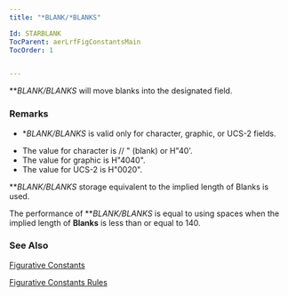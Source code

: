 ```yaml
---
title: "*BLANK/*BLANKS"

Id: STARBLANK
TocParent: aerLrfFigConstantsMain
TocOrder: 1


---
```


***BLANK/*BLANKS** will move blanks into the designated field. 

### Remarks
* **BLANK/*BLANKS** is valid only for character, graphic, or UCS-2 fields. 

- The value for character is // " (blank) or H"40'.
- The value for graphic is H"4040".
- The value for UCS-2 is H"0020".

***BLANK/*BLANKS** storage equivalent to the implied length of Blanks is used. 

The performance of ***BLANK/*BLANKS** is equal to using spaces when the implied length of **Blanks** is less than or equal to 140. 

### See Also
[Figurative Constants](ecrLrfFigConstantsMain.html)

[Figurative Constants Rules](Fig_Constants_Rules.html) 
